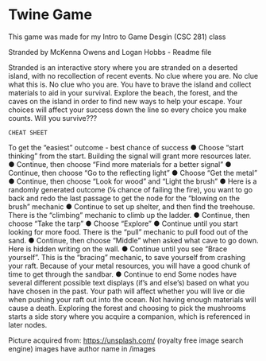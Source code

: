 # Twine Game

This game was made for my Intro to Game Desgin (CSC 281) class

Stranded by McKenna Owens and Logan Hobbs - Readme file

Stranded is an interactive story where you are stranded on a deserted island, with no recollection of recent events. No clue where you are. No clue what this is. No clue who you are. You have to brave the island and collect materials to aid in your survival. Explore the beach, the forest, and the caves on the island in order to find new ways to help your escape. Your choices will affect your success down the line so every choice you make counts. Will you survive???

	CHEAT SHEET
To get the “easiest” outcome - best chance of success
●	Choose “start thinking” from the start. Building the signal will grant more resources later.
●	Continue, then choose “Find more materials for a better signal”
●	Continue, then choose “Go to the reflecting light”
●	Choose “Get the metal”
●	Continue, then choose “Look for wood” and “Light the brush”
●	Here is a randomly generated outcome (⅙ chance of failing the fire), you want to go back and redo the last passage to get the node for the “blowing on the brush” mechanic
●	Continue to set up shelter, and then find the treehouse. There is the “climbing” mechanic to climb up the ladder.
●	Continue, then choose “Take the tarp”
●	Choose “Explore”
●	Continue until you start looking for more food. There is the “pull” mechanic to pull food out of the sand.
●	Continue, then choose “Middle” when asked what cave to go down. Here is hidden writing on the wall.
●	Continue until you see “Brace yourself”. This is the “bracing” mechanic, to save yourself from crashing your raft. Because of your metal resources, you will have a good chunk of time to get through the sandbar.
●	Continue to end
Some nodes have several different possible text displays (if’s and else’s) based on what you have chosen in the past. Your path will affect whether you will live or die when pushing your raft out into the ocean. Not having enough materials will cause a death.
Exploring the forest and choosing to pick the mushrooms starts a side story where you acquire a companion, which is referenced in later nodes.

Picture acquired from: https://unsplash.com/ (royalty free image search engine) images have author name in /images
